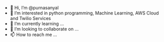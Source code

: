- 👋 Hi, I’m @purnasanyal
- 👀 I’m interested in python programming, Machine Learning, AWS Cloud and Twilio Services
- 🌱 I’m currently learning ...
- 💞️ I’m looking to collaborate on ...
- 📫 How to reach me ...

<!---
purnasanyal/purnasanyal is a ✨ special ✨ repository because its `README.md` (this file) appears on your GitHub profile.
You can click the Preview link to take a look at your changes.
--->
